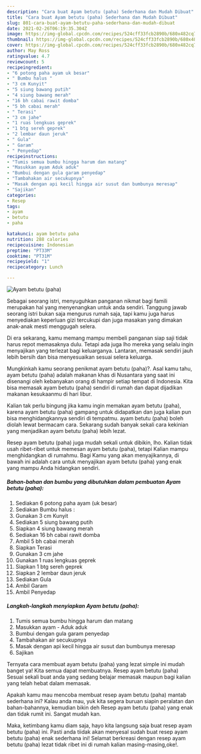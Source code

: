 ```yaml
---
description: "Cara buat Ayam betutu (paha) Sederhana dan Mudah Dibuat"
title: "Cara buat Ayam betutu (paha) Sederhana dan Mudah Dibuat"
slug: 801-cara-buat-ayam-betutu-paha-sederhana-dan-mudah-dibuat
date: 2021-02-26T06:19:35.304Z
image: https://img-global.cpcdn.com/recipes/524cff33fcb2890b/680x482cq70/ayam-betutu-paha-foto-resep-utama.jpg
thumbnail: https://img-global.cpcdn.com/recipes/524cff33fcb2890b/680x482cq70/ayam-betutu-paha-foto-resep-utama.jpg
cover: https://img-global.cpcdn.com/recipes/524cff33fcb2890b/680x482cq70/ayam-betutu-paha-foto-resep-utama.jpg
author: May Ross
ratingvalue: 4.7
reviewcount: 5
recipeingredient:
- "6 potong paha ayam uk besar"
- " Bumbu halus "
- "3 cm Kunyit"
- "5 siung bawang putih"
- "4 siung bawang merah"
- "16 bh cabai rawit domba"
- "5 bh cabai merah"
- " Terasi"
- "3 cm jahe"
- "1 ruas lengkuas geprek"
- "1 btg sereh geprek"
- "2 lembar daun jeruk"
- " Gula"
- " Garam"
- " Penyedap"
recipeinstructions:
- "Tumis semua bumbu hingga harum dan matang"
- "Masukkan ayam Aduk aduk"
- "Bumbui dengan gula garam penyedap"
- "Tambahakan air secukupnya"
- "Masak dengan api kecil hingga air susut dan bumbunya meresap"
- "Sajikan"
categories:
- Resep
tags:
- ayam
- betutu
- paha

katakunci: ayam betutu paha 
nutrition: 288 calories
recipecuisine: Indonesian
preptime: "PT33M"
cooktime: "PT31M"
recipeyield: "1"
recipecategory: Lunch

---
```



![Ayam betutu (paha)](https://img-global.cpcdn.com/recipes/524cff33fcb2890b/680x482cq70/ayam-betutu-paha-foto-resep-utama.jpg)

Sebagai seorang istri, menyuguhkan panganan nikmat bagi famili merupakan hal yang menyenangkan untuk anda sendiri. Tanggung jawab seorang istri bukan saja mengurus rumah saja, tapi kamu juga harus menyediakan keperluan gizi tercukupi dan juga masakan yang dimakan anak-anak mesti menggugah selera.

Di era  sekarang, kamu memang mampu membeli panganan siap saji tidak harus repot memasaknya dulu. Tetapi ada juga lho mereka yang selalu ingin menyajikan yang terlezat bagi keluarganya. Lantaran, memasak sendiri jauh lebih bersih dan bisa menyesuaikan sesuai selera keluarga. 



Mungkinkah kamu seorang penikmat ayam betutu (paha)?. Asal kamu tahu, ayam betutu (paha) adalah makanan khas di Nusantara yang saat ini disenangi oleh kebanyakan orang di hampir setiap tempat di Indonesia. Kita bisa memasak ayam betutu (paha) sendiri di rumah dan dapat dijadikan makanan kesukaanmu di hari libur.

Kalian tak perlu bingung jika kamu ingin memakan ayam betutu (paha), karena ayam betutu (paha) gampang untuk didapatkan dan juga kalian pun bisa menghidangkannya sendiri di tempatmu. ayam betutu (paha) boleh diolah lewat bermacam cara. Sekarang sudah banyak sekali cara kekinian yang menjadikan ayam betutu (paha) lebih lezat.

Resep ayam betutu (paha) juga mudah sekali untuk dibikin, lho. Kalian tidak usah ribet-ribet untuk memesan ayam betutu (paha), tetapi Kalian mampu menghidangkan di rumahmu. Bagi Kamu yang akan menyajikannya, di bawah ini adalah cara untuk menyajikan ayam betutu (paha) yang enak yang mampu Anda hidangkan sendiri.

<!--inarticleads1-->

##### Bahan-bahan dan bumbu yang dibutuhkan dalam pembuatan Ayam betutu (paha):

1. Sediakan 6 potong paha ayam (uk besar)
1. Sediakan  Bumbu halus :
1. Gunakan 3 cm Kunyit
1. Sediakan 5 siung bawang putih
1. Siapkan 4 siung bawang merah
1. Sediakan 16 bh cabai rawit domba
1. Ambil 5 bh cabai merah
1. Siapkan  Terasi
1. Gunakan 3 cm jahe
1. Gunakan 1 ruas lengkuas geprek
1. Siapkan 1 btg sereh geprek
1. Siapkan 2 lembar daun jeruk
1. Sediakan  Gula
1. Ambil  Garam
1. Ambil  Penyedap




<!--inarticleads2-->

##### Langkah-langkah menyiapkan Ayam betutu (paha):

1. Tumis semua bumbu hingga harum dan matang
1. Masukkan ayam - Aduk aduk
1. Bumbui dengan gula garam penyedap
1. Tambahakan air secukupnya
1. Masak dengan api kecil hingga air susut dan bumbunya meresap
1. Sajikan




Ternyata cara membuat ayam betutu (paha) yang lezat simple ini mudah banget ya! Kita semua dapat membuatnya. Resep ayam betutu (paha) Sesuai sekali buat anda yang sedang belajar memasak maupun bagi kalian yang telah hebat dalam memasak.

Apakah kamu mau mencoba membuat resep ayam betutu (paha) mantab sederhana ini? Kalau anda mau, yuk kita segera buruan siapin peralatan dan bahan-bahannya, kemudian bikin deh Resep ayam betutu (paha) yang enak dan tidak rumit ini. Sangat mudah kan. 

Maka, ketimbang kamu diam saja, hayo kita langsung saja buat resep ayam betutu (paha) ini. Pasti anda tiidak akan menyesal sudah buat resep ayam betutu (paha) enak sederhana ini! Selamat berkreasi dengan resep ayam betutu (paha) lezat tidak ribet ini di rumah kalian masing-masing,oke!.


